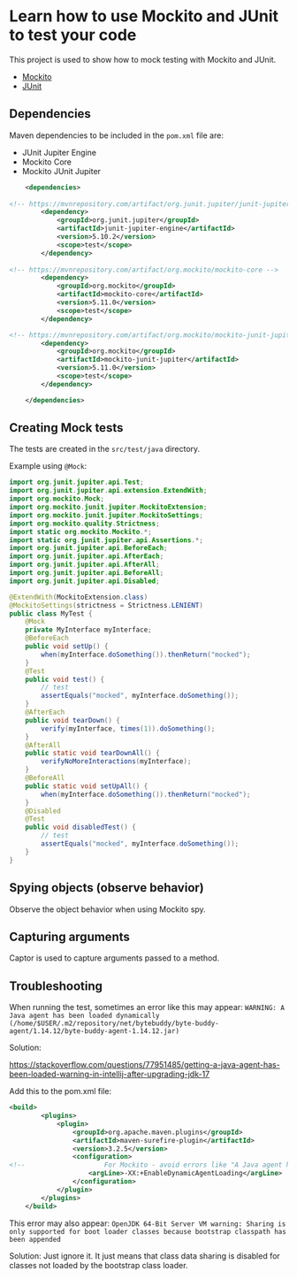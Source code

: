 # Learn how to use Mockito and JUnit to test your code

This project is used to show how to mock testing with Mockito and JUnit.

- [Mockito](https://github.com/mockito/mockito)
- [JUnit](https://github.com/junit-team/)

## Dependencies

Maven dependencies to be included in the `pom.xml` file are:

- JUnit Jupiter Engine
- Mockito Core
- Mockito JUnit Jupiter

```xml
    <dependencies>
    
<!-- https://mvnrepository.com/artifact/org.junit.jupiter/junit-jupiter-engine -->
        <dependency>
            <groupId>org.junit.jupiter</groupId>
            <artifactId>junit-jupiter-engine</artifactId>
            <version>5.10.2</version>
            <scope>test</scope>
        </dependency>
        
<!-- https://mvnrepository.com/artifact/org.mockito/mockito-core -->
        <dependency>
            <groupId>org.mockito</groupId>
            <artifactId>mockito-core</artifactId>
            <version>5.11.0</version>
            <scope>test</scope>
        </dependency>

<!-- https://mvnrepository.com/artifact/org.mockito/mockito-junit-jupiter -->
        <dependency>
            <groupId>org.mockito</groupId>
            <artifactId>mockito-junit-jupiter</artifactId>
            <version>5.11.0</version>
            <scope>test</scope>
        </dependency>

    </dependencies>
```

## Creating Mock tests

The tests are created in the `src/test/java` directory.

Example using `@Mock`:

```java
import org.junit.jupiter.api.Test;
import org.junit.jupiter.api.extension.ExtendWith;
import org.mockito.Mock;
import org.mockito.junit.jupiter.MockitoExtension;
import org.mockito.junit.jupiter.MockitoSettings;
import org.mockito.quality.Strictness;
import static org.mockito.Mockito.*;
import static org.junit.jupiter.api.Assertions.*;
import org.junit.jupiter.api.BeforeEach;
import org.junit.jupiter.api.AfterEach;
import org.junit.jupiter.api.AfterAll;
import org.junit.jupiter.api.BeforeAll;
import org.junit.jupiter.api.Disabled;

@ExtendWith(MockitoExtension.class)
@MockitoSettings(strictness = Strictness.LENIENT)
public class MyTest {
    @Mock
    private MyInterface myInterface;
    @BeforeEach
    public void setUp() {
        when(myInterface.doSomething()).thenReturn("mocked");
    }
    @Test
    public void test() {
        // test
        assertEquals("mocked", myInterface.doSomething());
    }
    @AfterEach
    public void tearDown() {
        verify(myInterface, times(1)).doSomething();
    }
    @AfterAll
    public static void tearDownAll() {
        verifyNoMoreInteractions(myInterface);
    }
    @BeforeAll
    public static void setUpAll() {
        when(myInterface.doSomething()).thenReturn("mocked");
    }
    @Disabled
    @Test
    public void disabledTest() {
        // test
        assertEquals("mocked", myInterface.doSomething());
    }
}
```

## Spying objects (observe behavior)

Observe the object behavior when using Mockito spy.

## Capturing arguments

Captor is used to capture arguments passed to a method.



## Troubleshooting

When running the test, sometimes an error like this may appear:
`WARNING: A Java agent has been loaded dynamically (/home/$USER/.m2/repository/net/bytebuddy/byte-buddy-agent/1.14.12/byte-buddy-agent-1.14.12.jar)`

Solution:

https://stackoverflow.com/questions/77951485/getting-a-java-agent-has-been-loaded-warning-in-intellij-after-upgrading-jdk-17

Add this to the pom.xml file:

```xml
<build>
        <plugins>
            <plugin>
                <groupId>org.apache.maven.plugins</groupId>
                <artifactId>maven-surefire-plugin</artifactId>
                <version>3.2.5</version>
                <configuration>
<!--                    For Mockito - avoid errors like "A Java agent has been loaded dynamically" -->
                    <argLine>-XX:+EnableDynamicAgentLoading</argLine>
                </configuration>
            </plugin>
        </plugins>
    </build>
```
This error may also appear:
`OpenJDK 64-Bit Server VM warning: Sharing is only supported for boot loader classes because bootstrap classpath has been appended`

Solution: Just ignore it. It just means that class data sharing is disabled for classes not loaded by the bootstrap class loader.


